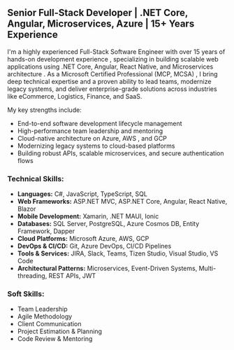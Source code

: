 ## Senior Full-Stack Developer | .NET Core, Angular, Microservices, Azure | 15+ Years Experience

I'm a highly experienced Full-Stack Software Engineer with over 15 years of hands-on development experience , specializing in building scalable web applications using .NET Core, Angular, React Native, and Microservices architecture . As a Microsoft Certified Professional (MCP, MCSA) , I bring deep technical expertise and a proven ability to lead teams, modernize legacy systems, and deliver enterprise-grade solutions across industries like eCommerce, Logistics, Finance, and SaaS.

My key strengths include:

- End-to-end software development lifecycle management
- High-performance team leadership and mentoring
- Cloud-native architecture on Azure, AWS , and GCP
- Modernizing legacy systems to cloud-based platforms
- Building robust APIs, scalable microservices, and secure authentication flows


### Technical Skills:
- **Languages:** C#, JavaScript, TypeScript, SQL
- **Web Frameworks:** ASP.NET MVC, ASP.NET Core, Angular, React Native, Blazor
- **Mobile Development:** Xamarin, .NET MAUI, Ionic
- **Databases:** SQL Server, PostgreSQL, Azure Cosmos DB, Entity Framework, Dapper
- **Cloud Platforms:** Microsoft Azure, AWS, GCP
- **DevOps & CI/CD:** Git, Azure DevOps, CI/CD Pipelines
- **Tools & Services:** JIRA, Slack, Teams, Tizen Studio, Visual Studio, VS Code
- **Architectural Patterns:** Microservices, Event-Driven Systems, Multi-threading, REST APIs, JWT
### Soft Skills:
- Team Leadership
- Agile Methodology
- Client Communication
- Project Estimation & Planning
- Code Review & Mentoring

<!--
**umar-uwdev/umar-uwdev** is a ✨ _special_ ✨ repository because its `README.md` (this file) appears on your GitHub profile.

Here are some ideas to get you started:

- 🔭 I’m currently working on ...
- 🌱 I’m currently learning ...
- 👯 I’m looking to collaborate on ...
- 🤔 I’m looking for help with ...
- 💬 Ask me about ...
- 📫 How to reach me: ...
- 😄 Pronouns: ...
- ⚡ Fun fact: ...
-->

